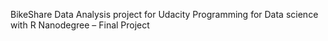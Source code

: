 BikeShare Data Analysis project for Udacity Programming for Data science with R Nanodegree – Final Project
